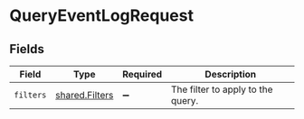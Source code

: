 # QueryEventLogRequest


## Fields

| Field                                                   | Type                                                    | Required                                                | Description                                             |
| ------------------------------------------------------- | ------------------------------------------------------- | ------------------------------------------------------- | ------------------------------------------------------- |
| `filters`                                               | [shared.Filters](../../../sdk/models/shared/filters.md) | :heavy_minus_sign:                                      | The filter to apply to the query.                       |